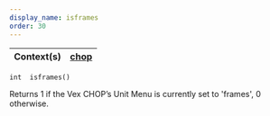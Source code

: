 ```yaml
---
display_name: isframes
order: 30
---
```

| Context(s) | [chop](../contexts/chop.html) |
| --- | --- |

`int  isframes()`

Returns 1 if the Vex CHOP’s Unit Menu is currently set to 'frames', 0
otherwise.
